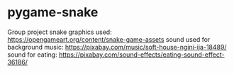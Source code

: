 # pygame-snake
Group project
snake graphics used: https://opengameart.org/content/snake-game-assets
sound used for background music: https://pixabay.com/music/soft-house-ngini-ija-18489/
sound for eating: https://pixabay.com/sound-effects/eating-sound-effect-36186/
